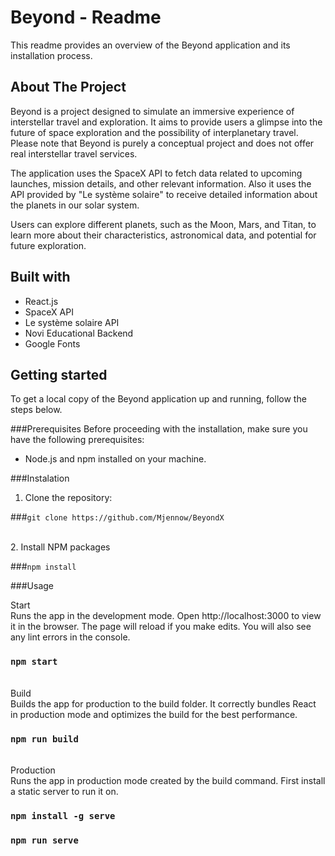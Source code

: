 # Beyond - Readme

This readme provides an overview of the Beyond application and its installation process.

## About The Project 
Beyond is a project designed to simulate an immersive experience of interstellar travel and exploration. It aims to provide users a glimpse into the future of space exploration and the possibility of interplanetary travel. Please note that Beyond is purely a conceptual project and does not offer real interstellar travel services.

The application uses the SpaceX API to fetch data related to upcoming launches, mission details, and other relevant information. Also it uses the API provided by "Le système solaire" to receive detailed information about the planets in our solar system.

Users can explore different planets, such as the Moon, Mars, and Titan, to learn more about their characteristics, astronomical data, and potential for future exploration.

## Built with
- React.js
- SpaceX API
- Le système solaire API
- Novi Educational Backend
- Google Fonts

## Getting started

To get a local copy of the Beyond application up and running, follow the steps below.

###Prerequisites
Before proceeding with the installation, make sure you have the following prerequisites:

- Node.js and npm installed on your machine.

###Instalation

1. Clone the repository:

###`git clone https://github.com/Mjennow/BeyondX`

<br>
2. Install NPM packages

###`npm install`

###Usage

Start \
Runs the app in the development mode. Open http://localhost:3000 to view it in the browser.
The page will reload if you make edits. You will also see any lint errors in the console.

### `npm start`
\
Build \
Builds the app for production to the build folder. It correctly bundles React in production mode and optimizes the build for the best performance.

### `npm run build`
\
Production \
Runs the app in production mode created by the build command. First install a static server to run it on.
### `npm install -g serve`
### `npm run serve`